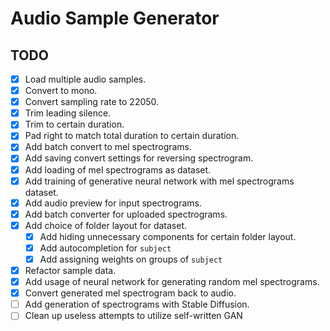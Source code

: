 # Audio Sample Generator

## TODO

- [x] Load multiple audio samples.
- [x] Convert to mono.
- [x] Convert sampling rate to 22050.
- [x] Trim leading silence.
- [x] Trim to certain duration.
- [x] Pad right to match total duration to certain duration.
- [x] Add batch convert to mel spectrograms.
- [x] Add saving convert settings for reversing spectrogram.
- [x] Add loading of mel spectrograms as dataset.
- [x] Add training of generative neural network with mel spectrograms dataset.
- [x] Add audio preview for input spectrograms.
- [x] Add batch converter for uploaded spectrograms.
- [x] Add choice of folder layout for dataset.
  - [x] Add hiding unnecessary components for certain folder layout.
  - [x] Add autocompletion for `subject`
  - [x] Add assigning weights on groups of `subject`
- [x] Refactor sample data.
- [x] Add usage of neural network for generating random mel spectrograms.
- [x] Convert generated mel spectrogram back to audio.
- [ ] Add generation of spectrograms with Stable Diffusion.
- [ ] Clean up useless attempts to utilize self-written GAN
